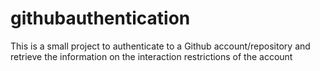 # githubauthentication
This is a small project to authenticate to a Github account/repository and retrieve the information on the interaction restrictions of the account
